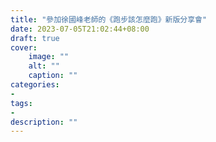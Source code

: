 ```yaml
---
title: "參加徐國峰老師的《跑步該怎麼跑》新版分享會"
date: 2023-07-05T21:02:44+08:00
draft: true
cover:
    image: ""
    alt: ""
    caption: ""
categories: 
- 
tags: 
- 
description: ""
---
```


